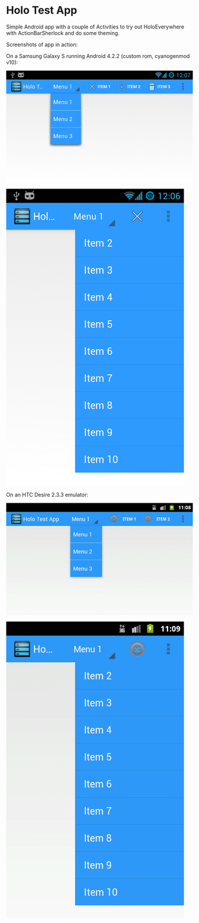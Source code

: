 Holo Test App
===========

Simple Android app with a couple of Activities to try out HoloEverywhere with ActionBarSherlock and do some theming.

Screenshots of app in action:

On a Samsung Galaxy S running Android 4.2.2 (custom rom, cyanogenmod v10):

![drop down nav](https://github.com/emmaguy/HoloTestApp/raw/master/screenshots/dropdownnavigation4.2.png)

![overflow menu](https://github.com/emmaguy/HoloTestApp/raw/master/screenshots/overflowmenu4.2.png)

On an HTC Desire 2.3.3 emulator:

![drop down nav](https://github.com/emmaguy/HoloTestApp/raw/master/screenshots/dropdownnavigation2.3.3.png)

![overflow menu](https://github.com/emmaguy/HoloTestApp/raw/master/screenshots/overflowmenu2.3.3.png)
